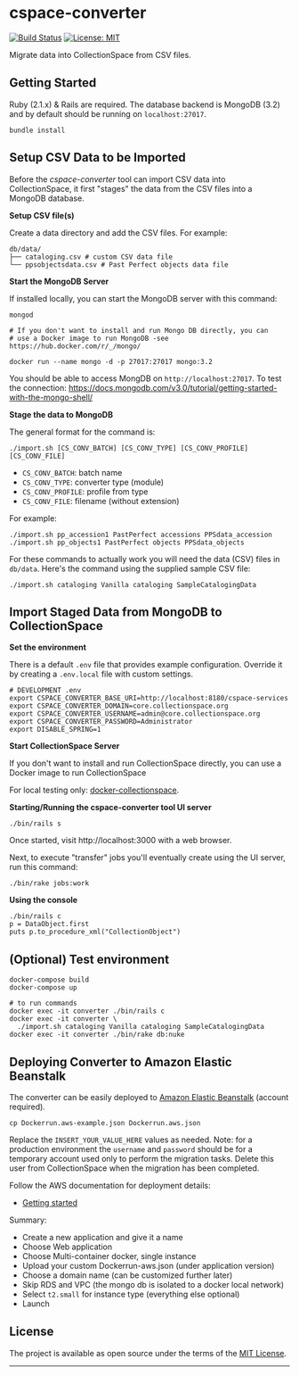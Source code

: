 # cspace-converter

[![Build Status](https://travis-ci.com/lyrasis/cspace-converter.svg?branch=master)](https://travis-ci.com/lyrasis/cspace-converter) [![License: MIT](https://img.shields.io/badge/license-MIT-blue.svg)](http://opensource.org/licenses/MIT)

Migrate data into CollectionSpace from CSV files.

## Getting Started

Ruby (2.1.x) & Rails are required. The database backend is MongoDB (3.2) and by
default should be running on `localhost:27017`.

```
bundle install
```

## Setup CSV Data to be Imported

Before the *cspace-converter* tool can import CSV data into CollectionSpace, it first
"stages" the data from the CSV files into a MongoDB database.

**Setup CSV file(s)**

Create a data directory and add the CSV files. For example:

```
db/data/
├── cataloging.csv # custom CSV data file
└── ppsobjectsdata.csv # Past Perfect objects data file
```

**Start the MongoDB Server**

If installed locally, you can start the MongoDB server with this command:

```
mongod
```

```
# If you don't want to install and run Mongo DB directly, you can
# use a Docker image to run MongoDB -see https://hub.docker.com/r/_/mongo/

docker run --name mongo -d -p 27017:27017 mongo:3.2
```

You should be able to access MongDB on `http://localhost:27017`.  To test the
connection: https://docs.mongodb.com/v3.0/tutorial/getting-started-with-the-mongo-shell/

**Stage the data to MongoDB**

The general format for the command is:

```
./import.sh [CS_CONV_BATCH] [CS_CONV_TYPE] [CS_CONV_PROFILE] [CS_CONV_FILE]
```

- `CS_CONV_BATCH`: batch name
- `CS_CONV_TYPE`: converter type (module)
- `CS_CONV_PROFILE`: profile from type
- `CS_CONV_FILE`: filename (without extension)

For example:

```
./import.sh pp_accession1 PastPerfect accessions PPSdata_accession
./import.sh pp_objects1 PastPerfect objects PPSdata_objects
```

For these commands to actually work you will need the data (CSV) files in `db/data`. Here's the command using the supplied sample CSV file:

```
./import.sh cataloging Vanilla cataloging SampleCatalogingData
```

## Import Staged Data from MongoDB to CollectionSpace

**Set the environment**

There is a default `.env` file that provides example configuration. Override it
by creating a `.env.local` file with custom settings.

```
# DEVELOPMENT .env
export CSPACE_CONVERTER_BASE_URI=http://localhost:8180/cspace-services
export CSPACE_CONVERTER_DOMAIN=core.collectionspace.org
export CSPACE_CONVERTER_USERNAME=admin@core.collectionspace.org
export CSPACE_CONVERTER_PASSWORD=Administrator
export DISABLE_SPRING=1
```

**Start CollectionSpace Server**

If you don't want to install and run CollectionSpace directly, you can
use a Docker image to run CollectionSpace

For local testing only: [docker-collectionspace](https://github.com/lyrasis/docker-collectionspace).

**Starting/Running the cspace-converter tool UI server**

```
./bin/rails s
```
Once started, visit http://localhost:3000 with a web browser.

Next, to execute "transfer" jobs you'll eventually create using the UI server, run this command:

```
./bin/rake jobs:work
```

**Using the console**

```
./bin/rails c
p = DataObject.first
puts p.to_procedure_xml("CollectionObject")
```

## (Optional) Test environment

```
docker-compose build
docker-compose up

# to run commands
docker exec -it converter ./bin/rails c
docker exec -it converter \
  ./import.sh cataloging Vanilla cataloging SampleCatalogingData
docker exec -it converter ./bin/rake db:nuke
```

## Deploying Converter to Amazon Elastic Beanstalk

The converter can be easily deployed to [Amazon Elastic Beanstalk](https://aws.amazon.com/documentation/elastic-beanstalk/)
(account required).

```
cp Dockerrun.aws-example.json Dockerrun.aws.json
```

Replace the `INSERT_YOUR_VALUE_HERE` values as needed. Note: for a production
environment the `username` and `password` should be for a temporary account used
only to perform the migration tasks. Delete this user from CollectionSpace when
the migration has been completed.

Follow the AWS documentation for deployment details:

- [Getting started](https://docs.aws.amazon.com/elasticbeanstalk/latest/dg/GettingStarted.html)

Summary:

- Create a new application and give it a name
- Choose Web application
- Choose Multi-container docker, single instance
- Upload your custom Dockerrun-aws.json (under application version)
- Choose a domain name (can be customized further later)
- Skip RDS and VPC (the mongo db is isolated to a docker local network)
- Select `t2.small` for instance type (everything else optional)
- Launch

## License

The project is available as open source under the terms of the [MIT License](http://opensource.org/licenses/MIT).

---
